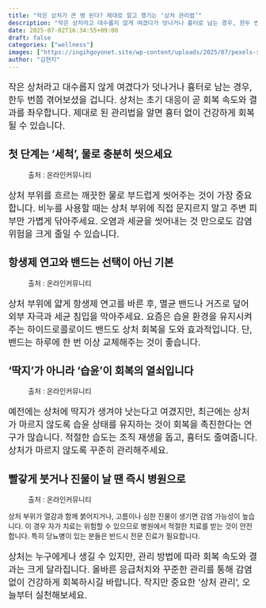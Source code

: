 ```yaml
---
title: "작은 상처가 큰 병 된다? 제대로 알고 챙기는 ‘상처 관리법’"
description: "작은 상처라고 대수롭지 않게 여겼다가 덧나거나 흉터로 남는 경우, 한두 번쯤 겪어보셨을 겁니다. 상처는 초기 대응이 곧 회복 속도와 결과를 좌우합니다. 제대로 된 관리법을 알면 흉터 없이 건강하게 회복될 수 있습니다."
date: 2025-07-02T16:34:55+09:00
draft: false
categories: ["wellness"]
images: ["https://ingihgoyonet.site/wp-content/uploads/2025/07/pexels-samad-deldar-14175-66346-683x1024.jpg", "https://ingihgoyonet.site/wp-content/uploads/2025/07/pexels-cdc-library-3992931-1024x684.jpg", "https://ingihgoyonet.site/wp-content/uploads/2025/07/pexels-mart-production-7699460-1024x683.jpg", "https://ingihgoyonet.site/wp-content/uploads/2025/07/pexels-mart-production-7218374-1024x683.jpg"]
author: "김현지"
---
```


<p style="font-size:18px">작은 상처라고 대수롭지 않게 여겼다가 덧나거나 흉터로 남는 경우, 한두 번쯤 겪어보셨을 겁니다. 상처는 초기 대응이 곧 회복 속도와 결과를 좌우합니다. 제대로 된 관리법을 알면 흉터 없이 건강하게 회복될 수 있습니다.</p> <h2 >첫 단계는 ‘세척’, 물로 충분히 씻으세요</h2> <figure ><img src="https://ingihgoyonet.site/wp-content/uploads/2025/07/pexels-samad-deldar-14175-66346-683x1024.jpg" alt="" style="aspect-ratio:16/9;object-fit:cover"/><figcaption >출처 : 온라인커뮤니티</figcaption></figure> <p style="font-size:18px">상처 부위를 흐르는 깨끗한 물로 부드럽게 씻어주는 것이 가장 중요합니다. 비누를 사용할 때는 상처 부위에 직접 문지르지 말고 주변 피부만 가볍게 닦아주세요. 오염과 세균을 씻어내는 것 만으로도 감염 위험을 크게 줄일 수 있습니다.</p> <h2 >항생제 연고와 밴드는 선택이 아닌 기본</h2> <figure ><img src="https://ingihgoyonet.site/wp-content/uploads/2025/07/pexels-cdc-library-3992931-1024x684.jpg" alt="" style="aspect-ratio:16/9;object-fit:cover"/><figcaption >출처 : 온라인커뮤니티</figcaption></figure> <p style="font-size:18px">상처 부위에 얇게 항생제 연고를 바른 후, 멸균 밴드나 거즈로 덮어 외부 자극과 세균 침입을 막아주세요. 요즘은 습윤 환경을 유지시켜주는 하이드로콜로이드 밴드도 상처 회복을 도와 효과적입니다. 단, 밴드는 하루에 한 번 이상 교체해주는 것이 좋습니다.</p> <h2 >‘딱지’가 아니라 ‘습윤’이 회복의 열쇠입니다</h2> <figure ><img src="https://ingihgoyonet.site/wp-content/uploads/2025/07/pexels-mart-production-7699460-1024x683.jpg" alt="" style="aspect-ratio:16/9;object-fit:cover"/><figcaption >출처 : 온라인커뮤니티</figcaption></figure> <p style="font-size:18px">예전에는 상처에 딱지가 생겨야 낫는다고 여겼지만, 최근에는 상처가 마르지 않도록 습윤 상태를 유지하는 것이 회복을 촉진한다는 연구가 많습니다. 적절한 습도는 조직 재생을 돕고, 흉터도 줄여줍니다. 상처가 마르지 않도록 꾸준히 관리해주세요.</p> <h2 >빨갛게 붓거나 진물이 날 땐 즉시 병원으로</h2> <figure ><img src="https://ingihgoyonet.site/wp-content/uploads/2025/07/pexels-mart-production-7218374-1024x683.jpg" alt="" style="aspect-ratio:16/9;object-fit:cover"/><figcaption >출처 : 온라인커뮤니티</figcaption></figure> <p>상처 부위가 열감과 함께 붉어지거나, 고름이나 심한 진물이 생기면 감염 가능성이 높습니다. 이 경우 자가 치료는 위험할 수 있으므로 병원에서 적절한 치료를 받는 것이 안전합니다. 특히 당뇨병이 있는 분들은 반드시 전문 진료가 필요합니다.</p> <p style="font-size:18px">상처는 누구에게나 생길 수 있지만, 관리 방법에 따라 회복 속도와 결과는 크게 달라집니다. 올바른 응급처치와 꾸준한 관리를 통해 감염 없이 건강하게 회복하시길 바랍니다. 작지만 중요한 ‘상처 관리’, 오늘부터 실천해보세요.</p>